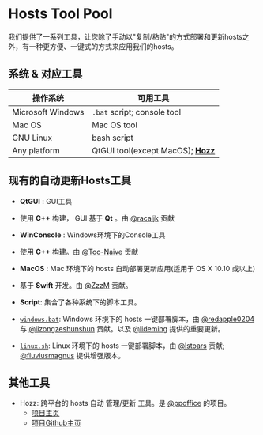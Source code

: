 # Hosts Tool Pool

我们提供了一系列工具，让您除了手动以"复制/粘贴"的方式部署和更新hosts之外，有一种更方便、一键式的方式来应用我们的hosts。

## 系统 & 对应工具

操作系统 | 可用工具
--------|---------
Microsoft Windows | `.bat` script; console tool
Mac OS | Mac OS tool
GNU Linux | bash script
Any platform | QtGUI tool(except MacOS); [**Hozz**](http://ppoffice.github.io/Hozz)

## 现有的自动更新Hosts工具

 - **QtGUI** : GUI工具
  - 使用 **C++** 构建， GUI 基于 **Qt** 。由 [@racaljk](https://github.com/racaljk) 贡献

 - **WinConsole** : Windows环境下的Console工具
  - 使用 **C++** 构建。由 [@Too-Naive](https://github.com/Too-Naive) 贡献

 - **MacOS** : Mac 环境下的 hosts 自动部署更新应用(适用于 OS X 10.10 或以上)
  - 基于 **Swift** 开发。由 [@ZzzM](https://github.com/ZzzM) 贡献。

 - **Script**: 集合了各种系统下的脚本工具。
  - [`windows.bat`](http://keving.pythonanywhere.com/hosts_scripts/script_tool_for_windows.bat): Windows 环境下的 hosts 一键部署脚本，由 [@redapple0204](https://github.com/redapple0204) 与 [@lizongzeshunshun](https://github.com/lizongzeshunshun) 贡献。以及 [@lideming](https://github.com/lideming) 提供的重要更新。

  - [`linux.sh`](http://keving.pythonanywhere.com/hosts_scripts/script_tool_for_linux.sh): Linux 环境下的 hosts 一键部署脚本，由 [@lstoars](https://github.com/lstoars) 贡献; [@fluviusmagnus](https://github.com/fluviusmagnus) 提供增强版本。

## 其他工具

- Hozz: 跨平台的 hosts 自动 管理/更新 工具。是 [@ppoffice](https://github.com/ppoffice) 的项目。
    - [项目主页](http://ppoffice.github.io/Hozz)
    - [项目Github主页](https://github.com/ppoffice/Hozz)
